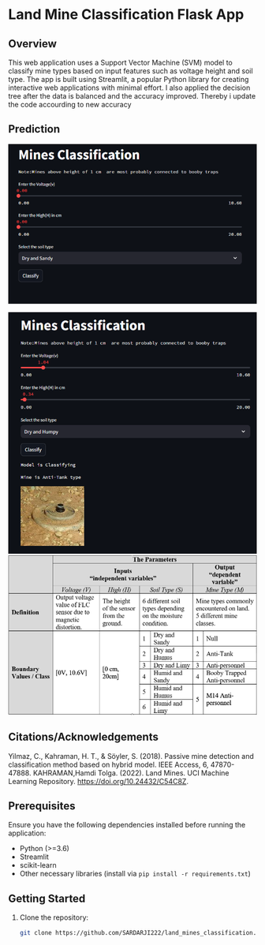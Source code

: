 # Land Mine Classification Flask App

## Overview

This web application uses a Support Vector Machine (SVM) model to classify mine types based on input features such as voltage height and soil type. The app is built using Streamlit, a popular Python library for creating interactive web applications with minimal effort.
 I also applied the decision tree after the data is balanced and the accuracy improved. Thereby i update the code accourding to new accuracy 

## Prediction

![Demo](./demo.png)


![Predict](./predict.png)
![details](./details.png)

## Citations/Acknowledgements
Yilmaz, C., Kahraman, H. T., & Söyler, S. (2018). Passive mine detection and classification method based on hybrid model. IEEE Access, 6, 47870-47888.
KAHRAMAN,Hamdi Tolga. (2022). Land Mines. UCI Machine Learning Repository. https://doi.org/10.24432/C54C8Z.

## Prerequisites

Ensure you have the following dependencies installed before running the application:

- Python (>=3.6)
- Streamlit
- scikit-learn
- Other necessary libraries (install via `pip install -r requirements.txt`)

## Getting Started

1. Clone the repository:

   ```bash
   git clone https://github.com/SARDARJI222/land_mines_classification.git
   

